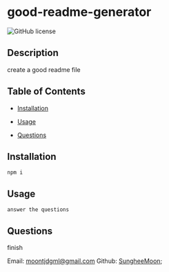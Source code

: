 # good-readme-generator
  ![GitHub license](https://img.shields.io/badge/license-MIT-blue.svg)

## Description

create a good readme file

## Table of Contents

* [Installation](#installation)

* [Usage](#usage)

* [Questions](#Questions)

## Installation

```
npm i
```

## Usage

```
answer the questions
```

## Questions

finish

Email: moontjdgml@gmail.com
Github: [SungheeMoon](https://github.com/SungheeMoon/);
